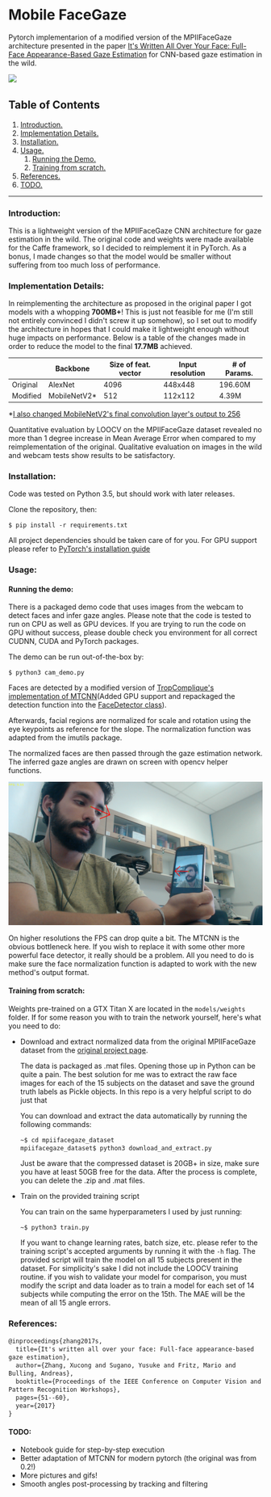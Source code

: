 # Mobile FaceGaze

Pytorch implementarion of a modified version of the MPIIFaceGaze architecture presented in the paper 
[It's Written All Over Your Face: Full-Face Appearance-Based Gaze Estimation](http://openaccess.thecvf.com/content_cvpr_2017_workshops/w41/html/Bulling_Its_Written_All_CVPR_2017_paper.html) for
CNN-based gaze estimation in the wild.

<p align="left">
  <img width="460" src="imgs/out.gif">
</p>

## Table of Contents
1. [ Introduction. ](#intro)
4. [ Implementation Details. ](#impl)
2. [ Installation. ](#install)
3. [ Usage. ](#usage)
    1. [ Running the Demo. ](#demo)
    2. [ Training from scratch. ](#train)  
4. [ References. ](#references)
5. [ TODO. ](#todo)
<hr>
<a name="intro"></a>

### Introduction:
This is a lightweight version of the MPIIFaceGaze CNN architecture for gaze estimation in the wild. The original code and weights
were made available for the Caffe framework, so I decided to reimplement it in PyTorch. As a bonus, I made changes so that the model would be smaller without
suffering from too much loss of performance. 

<a name="impl"></a>
### Implementation Details:
In reimplementing the architecture as proposed in the original paper I got models with a whopping **700MB+**!
This is just not feasible for me (I'm still not entirely convinced I didn't screw it up somehow), so I set out to modify the architecture in hopes that I could make it lightweight
enough without huge impacts on performance.
Below is a table of the changes made in order to reduce the model to the final **17.7MB** achieved.

|          | Backbone     | Size of feat. vector | Input resolution | # of Params. |
|----------|--------------|----------------------|------------------|--------------|
| Original | AlexNet      | 4096                 | 448x448          | 196.60M      |
| Modified | MobileNetV2* | 512                  | 112x112          | 4.39M        |

*[I also changed MobileNetV2's final convolution layer's output to 256](https://github.com/glefundes/mobile-facegaze/blob/bcbf6de7cffe62124897aa08768f00cc2755c039/models/gazenet.py#L23)

Quantitative evaluation by LOOCV on the MPIIFaceGaze dataset revealed no more than 1 degree increase in Mean Average Error when compared to my reimplementation of the original.
Qualitative evaluation on images in the wild and webcam tests show results to be satisfactory.

<a name="install"></a>
### Installation:
Code was tested on Python 3.5, but should work with later releases.

Clone the repository, then:
```
$ pip install -r requirements.txt
```
All project dependencies should be taken care of for you.
For GPU support please refer to [PyTorch's installation guide](https://pytorch.org/get-started/locally/)

<a name="usage"></a>
### Usage:

<a name="demo"></a>
#### Running the demo:
There is a packaged demo code that uses images from the webcam to detect faces and infer gaze angles.
Please note that the code is tested to run on CPU as well as GPU devices. If you are trying to run the code on GPU without success, please double check you environment for all correct CUDNN, CUDA and PyTorch packages.

The demo can be run out-of-the-box by:
```
$ python3 cam_demo.py
```
Faces are detected by a modified version of [TropComplique's implementation of MTCNN](https://github.com/TropComplique/mtcnn-pytorch)(Added GPU support and repackaged the detection function into the [FaceDetector class](https://github.com/glefundes/mobile-facegaze/blob/a4a26409f0137103dd80693708813d85b53c740b/mtcnn/detector.py#L8)).

Afterwards, facial regions are normalized for scale and rotation using the eye keypoints as reference for the slope. The normalization function was adapted from the imutils package.

The normalized faces are then passed through the gaze estimation network. The inferred gaze angles are drawn on screen with opencv helper functions.

![twins](imgs/twins.png)

On higher resolutions the FPS can drop quite a bit. The MTCNN is the obvious bottleneck here. If you wish to replace it with some other more powerful face detector, it really should be a problem. All you need to do is make sure the face normalization function is adapted to work with the new method's output format.

<a name="train"></a>
#### Training from scratch:

Weights pre-trained on a GTX Titan X are located in the `models/weights` folder. If for some reason you with to train the network yourself, here's what you need to do:
* Download and extract normalized data from the original MPIIFaceGaze dataset from the [original project page](https://www.mpi-inf.mpg.de/departments/computer-vision-and-machine-learning/research/gaze-based-human-computer-interaction/its-written-all-over-your-face-full-face-appearance-based-gaze-estimation/).
  
  The data is packaged as .mat files. Opening those up in Python can be quite a pain. The best solution for me was to extract the raw face images for each of the 15
  subjects on the dataset and save the ground truth labels as Pickle objects. In this repo is a very helpful script to do just that
  
  
  You can download and extract the data automatically by running the following commands:
  ```
  ~$ cd mpiifacegaze_dataset
  mpiifacegaze_dataset$ python3 download_and_extract.py
  ```
  Just be aware that the compressed dataset is 20GB+ in size, make sure you have at least 50GB free for the data.
  After the process is complete, you can delete the .zip and .mat files.

* Train on the provided training script

  You can train on the same hyperparameters I used by just running:
  ```
  ~$ python3 train.py
  ```
  If you want to change learning rates, batch size, etc. please refer to the training script's accepted arguments by running it with the `-h` flag.
  The provided script will train the model on all 15 subjects present in the dataset. For simplicity's sake I did not include the LOOCV training routine.
  if you wish to validate your model for comparison, you must modify the script and data loader as to train a model for each set of 14 subjects while computing the error on the 15th.
  The MAE will be the mean of all 15 angle errors.

### References:
```
@inproceedings{zhang2017s,
  title={It's written all over your face: Full-face appearance-based gaze estimation},
  author={Zhang, Xucong and Sugano, Yusuke and Fritz, Mario and Bulling, Andreas},
  booktitle={Proceedings of the IEEE Conference on Computer Vision and Pattern Recognition Workshops},
  pages={51--60},
  year={2017}
}
```

<a name="todo"></a>
#### TODO:
* Notebook guide for step-by-step execution 
* Better adaptation of MTCNN for modern pytorch (the original was from 0.2!)
* More pictures and gifs!
* Smooth angles post-processing by tracking and filtering 
